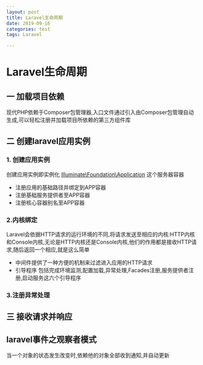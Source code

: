 ```yaml
---
layout: post
title: Laravel生命周期
date: 2019-09-16
categories: test
tags: Laravel

---
```


# Laravel生命周期

## 一 加载项目依赖

现代PHP依赖于Composer包管理器,入口文件通过引入由Composer包管理自动生成,可以轻松注册并加载项目所依赖的第三方组件库

## 二 创建laravel应用实例

### 1. 创建应用实例

创建应用实例即实例化 [Illuminate\Foundation\Application](https://github.com/laravel/framework/blob/5.6/src/Illuminate/Foundation/Application.php) 这个服务器容器

- 注册应用的基础路径并绑定到APP容器
- 注册基础服务提供者至APP容器
- 注册核心容器别名至APP容器

### 2.内核绑定

Laravel会依据HTTP请求的运行环境的不同,将请求发送至相应的内核:HTTP内核和Console内核,无论是HTTP内核还是Console内核,他们的作用都是接收HTTP请求,随后返回一个相应,就是这么简单

- 中间件提供了一种方便的机制来过滤进入应用的HTTP请求
- 引导程序 包括完成环境监测,配置加载,异常处理,Facades注册,服务提供者注册,启动服务这六个引导程序

### 3.注册异常处理

## 三 接收请求并响应

## laravel事件之观察者模式

当一个对象的状态发生改变时,依赖他的对象全部收到通知,并自动更新

















